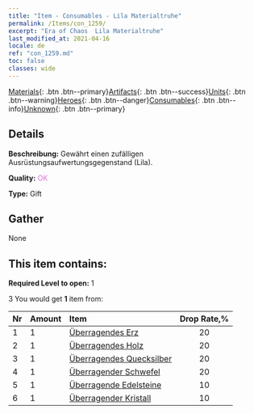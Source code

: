 ```yaml
---
title: "Item - Consumables - Lila Materialtruhe"
permalink: /Items/con_1259/
excerpt: "Era of Chaos  Lila Materialtruhe"
last_modified_at: 2021-04-16
locale: de
ref: "con_1259.md"
toc: false
classes: wide
---
```

 [Materials](/de/Items/){: .btn .btn--primary}[Artifacts](/de/Items/Artifacts/){: .btn .btn--success}[Units](/de/Items/Units/){: .btn .btn--warning}[Heroes](/de/Items/Heroes/){: .btn .btn--danger}[Consumables](/de/Items/Consumables/){: .btn .btn--info}[Unknown](/de/Items/Unknown/){: .btn .btn--primary}

## Details
 **Beschreibung:** Gewährt einen zufälligen Ausrüstungsaufwertungsgegenstand (Lila).

 **Quality:** <span style="color: #DA70D6">OK</span>

 **Type:** Gift

## Gather

  None

## This item contains:

 **Required Level to open:** 1

 3 You would get **1** item  from:

  | Nr | Amount |     Item    | Drop Rate,% |
  |:---|:-------|:------------|:---------:|
  | 1 | 1 | [Überragendes Erz](/de/Items/mat_33/) | 20 | 
  | 2 | 1 | [Überragendes Holz](/de/Items/mat_34/) | 20 | 
  | 3 | 1 | [Überragendes Quecksilber](/de/Items/mat_35/) | 20 | 
  | 4 | 1 | [Überragender Schwefel](/de/Items/mat_36/) | 20 | 
  | 5 | 1 | [Überragende Edelsteine](/de/Items/mat_37/) | 10 | 
  | 6 | 1 | [Überragender Kristall](/de/Items/mat_38/) | 10 | 
